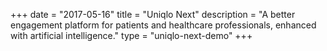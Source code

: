 +++
date = "2017-05-16"
title = "Uniqlo Next"
description = "A better engagement platform for patients and healthcare professionals, enhanced with artificial intelligence."
type = "uniqlo-next-demo"
+++
